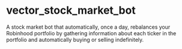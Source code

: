 # vector_stock_market_bot
A stock market bot that automatically, once a day, rebalances your Robinhood portfolio by gathering information about each ticker in the portfolio and automatically buying or selling indefinitely.
